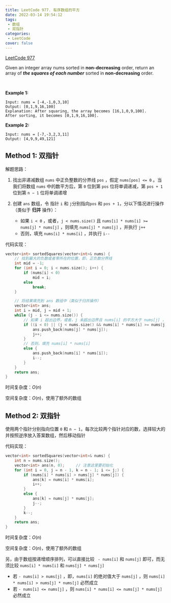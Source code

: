 ```yaml
---
title: LeetCode 977. 有序数组的平方
date: 2022-03-14 19:54:12
tags:
 - 数组
 - 双指针
categories:
 - LeetCode
cover: false
---
```


[LeetCode 977](https://leetcode-cn.com/problems/squares-of-a-sorted-array/)

Given an integer array nums sorted in **non-decreasing** order, return an array of ***the squares of each number*** sorted in **non-decreasing** order.

 

**Example 1:**

    Input: nums = [-4,-1,0,3,10]
    Output: [0,1,9,16,100]
    Explanation: After squaring, the array becomes [16,1,0,9,100].
    After sorting, it becomes [0,1,9,16,100].


**Example 2:**

    Input: nums = [-7,-3,2,3,11]
    Output: [4,9,9,49,121]



## Method 1: 双指针

解题思路：

1. 找出非递减数组 `nums` 中正负整数的分界线 `pos` ，假定 `nums[pos] <= 0` 。当我们将数组 `nums` 中的数平方后，第 `0` 位到第 `pos` 位将单调递减，第 `pos + 1` 位到第 `n − 1` 位将单调递增

2. 创建 `ans` 数组，令 指针 `i` 和 `j`分别指向`pos` 和 `pos + 1`，分以下情况进行操作（类似于 **归并** 操作）：
    - 如果 `i < 0` ，或者，`j < nums.size()` 且 `nums[i] * nums[i] >= nums[j] * nums[j]` ，则填充 `nums[j] * nums[j]` ，并执行 `j++`
    - 否则，填充 `nums[i] * nums[i]` ，并执行 `i--`

代码实现：

```cpp
vector<int> sortedSquares(vector<int>& nums) {
    // 找到最大的负数或者零所在的位置，即，正负数分界线
    int mid = -1;
    for (int i = 0; i < nums.size(); i++) {
        if (nums[i] < 0)
            mid = i;
        else
            break;
    }

    // 将结果填充到 ans 数组中（类似于归并操作）
    vector<int> ans;
    int i = mid, j = mid + 1;
    while (j - i <= nums.size()) {
        // 如果 i 超出边界，或者，j 未超出边界且 nums[i] 的平方大于 nums[j] ，则填充 nums[j] * nums[j]
        if ((i < 0) || (j < nums.size() && nums[i] * nums[i] >= nums[j] * nums[j])) {
            ans.push_back(nums[j] * nums[j]);
            j++;
        }
        // 否则，填充 nums[i] * nums[i]
        else {
            ans.push_back(nums[i] * nums[i]);
            i--;
        }
    }
    return ans;
}
```

时间复杂度：$O(n)$

空间复杂度：$O(n)$，使用了额外的数组



## Method 2: 双指针

使用两个指针分别指向位置 `0` 和 `n − 1`，每次比较两个指针对应的数，选择较大的并按照逆序放入答案数组，然后移动指针

代码实现：

```cpp
vector<int> sortedSquares(vector<int>& nums) {
    int n = nums.size();
    vector<int> ans(n, 0);     // 注意这里要初始化
    for (int i = 0, j = n - 1, k = n - 1; i <= j;) {
        if (nums[i] * nums[i] > nums[j] * nums[j]) {
            ans[k] = nums[i] * nums[i];
            i++;
        }
        else {
            ans[k] = nums[j] * nums[j];
            j--;
        }
        k--;
    }
    return ans;
}
```

时间复杂度：$O(n)$

空间复杂度：$O(n)$，使用了额外的数组

另，由于数组按递增顺序排列，可以直接比较 ` - nums[i]` 和 `nums[j]` 即可，而无须比较 `nums[i] * nums[i]` 和 `nums[j] * nums[j]`
 - 若 `- nums[i] > nums[j]` ，即，`nums[i]` 的绝对值大于 `nums[j]` ，则 `nums[i] * nums[i] > nums[j] * nums[j]` 必然成立
 - 若 `- nums[i] <= nums[j]` ，则 `nums[i] * nums[i] <= nums[j] * nums[j]` 必然成立